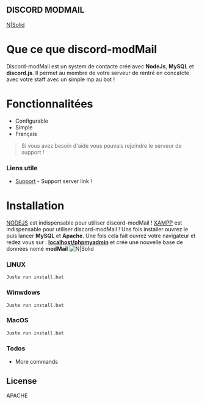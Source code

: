 ## **DISCORD MODMAIL**

[N|Solid](https://lh3.googleusercontent.com/proxy/uNdE2wIHE_z17lt6hfQPyi8RVFrFq4d3eApD58yRx35NEXP4p_-HZzH7DzbrU1kI5VJbBXu882zv_YqJWT3ir_1fw3Ylum62wD6tmgISHVqfn65galOz-yQeyAj_7H6K0w)

# Que ce que discord-modMail
Discord-modMail est un system de contacte crée avec **NodeJs**, **MySQL** et **discord.js**. Il permet au membre de votre serveur de rentré en concatcte avec votre staff avec un simple mp au bot !

# Fonctionnalitées

  - Configurable
  - Simple
  - Français

> Si vous avez besoin d'aide vous pouvais rejoindre le serveur de support !

### Liens utile

* [Support](https://x-bot) - Support server link !


# __Installation__


[NODEJS]() est indispensable pour utiliser discord-modMail !
[XAMPP]() est indispensable pour utiliser discord-modMail ! Uns fois installer ouvrez le puis lancer **MySQL** et **Apache**. Une fois cela fait ouvrez votre navigateur et redez vous sur : **[localhost/phpmyadmin](http://localhost/phpmyadmin)** et crée une nouvelle base de données nomé **modMail**
![N|Solid](https://gyazo.com/8fbbcc91085538e73b52fbfee114bec4.gif)


### LINUX
```
Juste run install.bat
```

### Winwdows
```
Juste run install.bat
```


### MacOS
```
Juste run install.bat
```

### Todos
 - More commands

License
----

APACHE
